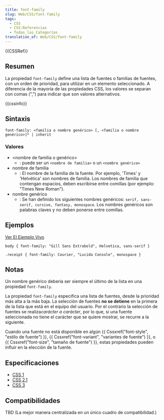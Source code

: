 ```yaml
---
title: font-family
slug: Web/CSS/font-family
tags:
  - CSS
  - CSS:Referencias
  - Todas_las_Categorías
translation_of: Web/CSS/font-family
---
```


{{CSSRef}}

## Resumen

La propiedad `font-family` define una lista de fuentes o familias de fuentes, con un orden de prioridad, para utilizar en un elemento seleccionado. A diferencia de la mayoría de las propiedades CSS, los valores se separan con comas (",") para indicar que son valores alternativos.

{{cssinfo}}

## Sintaxis

```
font-family: <familia o nombre genérico> [, <familia o nombre genérico>]* | inherit
```

### Valores

- \<nombre de familia o genérico>
  - : puede ser un `<nombre de familia>` o un `<nombre genérico>`
- nombre de familia
  - : El nombre de la familia de la fuente. Por ejemplo, 'Times' y 'Helvética' son nombres de familia. Los nombres de familia que contengan espacios, deben escribirse entre comillas (por ejemplo: "Times New Roman").
- nombre genérico
  - : Se han definido los siguientes nombres genéricos: `serif, sans-serif, cursive, fantasy, monospace`. Los nombres genéricos son palabras claves y no deben ponerse entre comillas.

## Ejemplos

[Ver El Ejemplo Vivo](/samples/cssref/font-family.html)

```
body { font-family: "Gill Sans Extrabold", Helvetica, sans-serif }

.receipt { font-family: Courier, "Lucida Console", monospace }
```

## Notas

Un nombre genérico debería ser siempre el último de la lista en una propiedad `font-family`.

La propiedad `font-family` especifica una lista de fuentes, desde la prioridad más alta a la más baja. La selección de fuentes **no se detiene** en la primera de la lista que está en el equipo del usuario. Por el contrario la selección de fuentes se realiza*carácter a carácter*, por lo que, si una fuente seleccionada no tiene el carácter que se quiere mostrar, se recurre a la siguiente.

Cuando una fuente no está disponible en algún {{ Cssxref("font-style", "estilo de fuente") }}, {{ Cssxref("font-variant", "variantes de fuente") }}, o {{ Cssxref("font-size", "tamaño de fuente") }}, estas propiedades pueden influir en la elección de la fuente.

## Especificaciones

- [CSS 1](http://www.w3.org/TR/CSS1#font-family)
- [CSS 2.1](http://www.w3.org/TR/CSS21/fonts.html#font-family-prop)
- [CSS 3](http://www.w3.org/TR/2002/WD-css3-fonts-20020802/#font-family-prop)

## Compatibilidades

TBD (La mejor manera centralizada en un único cuadro de compatibilidad.)
